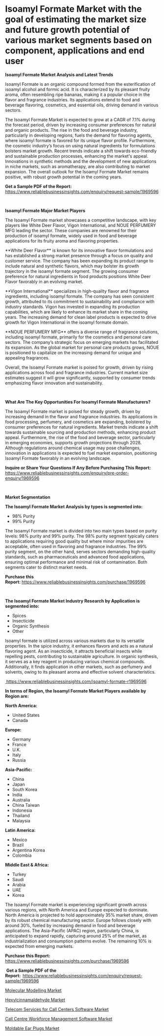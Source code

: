 <p><h1>Isoamyl Formate Market with the goal of estimating the market size and future growth potential of various market segments based on component, applications and end user</h1></p><p><strong>Isoamyl Formate Market Analysis and Latest Trends</strong></p>
<p><p>Isoamyl Formate is an organic compound formed from the esterification of isoamyl alcohol and formic acid. It is characterized by its pleasant fruity aroma, often resembling ripe bananas, making it a popular choice in the flavor and fragrance industries. Its applications extend to food and beverage flavoring, cosmetics, and essential oils, driving demand in various sectors.</p><p>The Isoamyl Formate Market is expected to grow at a CAGR of 7.1% during the forecast period, driven by increasing consumer preferences for natural and organic products. The rise in the food and beverage industry, particularly in developing regions, fuels the demand for flavoring agents, where isoamyl formate is favored for its unique flavor profile. Furthermore, the cosmetic industry’s focus on using natural ingredients for formulations bolsters market growth. Recent trends indicate a shift towards eco-friendly and sustainable production processes, enhancing the market's appeal. Innovations in synthetic methods and the development of new applications in niche markets, such as aromatherapy, are also contributing to market expansion. The overall outlook for the Isoamyl Formate Market remains positive, with robust growth potential in the coming years.</p></p>
<p><strong>Get a Sample PDF of the Report:&nbsp;</strong> <a href="https://www.reliablebusinessinsights.com/enquiry/request-sample/1969596?utm_campaign=118&utm_medium=2&utm_source=Github&utm_content=ia&utm_term=14112024&utm_id=isoamyl-formate">https://www.reliablebusinessinsights.com/enquiry/request-sample/1969596</a></p>
<p>&nbsp;</p>
<p><strong>Isoamyl Formate Major Market Players</strong></p>
<p><p>The Isoamyl Formate market showcases a competitive landscape, with key players like White Deer Flavor, Vigon International, and NOUE PERFUMERY MFG leading the sector. These companies are renowned for their production of isoamyl formate, widely used in food and beverage applications for its fruity aroma and flavoring properties.</p><p>**White Deer Flavor** is known for its innovative flavor formulations and has established a strong market presence through a focus on quality and customer service. The company has been expanding its product range to include natural and synthetic flavors, which may bolster its growth trajectory in the isoamyl formate segment. The growing consumer preference for natural ingredients in food products positions White Deer Flavor favorably in an evolving market.</p><p>**Vigon International** specializes in high-quality flavor and fragrance ingredients, including isoamyl formate. The company has seen consistent growth, attributed to its commitment to sustainability and compliance with industry standards. Vigon has invested in expanding its production capabilities, which are likely to enhance its market share in the coming years. The increasing demand for clean label products is expected to drive growth for Vigon International in the isoamyl formate domain.</p><p>**NOUE PERFUMERY MFG** offers a diverse range of fragrance solutions, including isoamyl formate, primarily for the cosmetics and personal care sectors. The company’s strategic focus on emerging markets has facilitated its expansion. As the global market for personal care products grows, NOUE is positioned to capitalize on the increasing demand for unique and appealing fragrances.</p><p>Overall, the Isoamyl Formate market is poised for growth, driven by rising applications across food and fragrance industries. Current market size estimates suggest it will grow significantly, supported by consumer trends emphasizing flavor innovation and sustainability.</p></p>
<p>&nbsp;</p>
<p><strong>What Are The Key Opportunities For Isoamyl Formate Manufacturers?</strong></p>
<p><p>The Isoamyl Formate market is poised for steady growth, driven by increasing demand in the flavor and fragrance industries. Its applications in food processing, perfumery, and cosmetics are expanding, bolstered by consumer preferences for natural ingredients. Market trends indicate a shift towards sustainable sourcing and production methods, enhancing product appeal. Furthermore, the rise of the food and beverage sector, particularly in emerging economies, supports growth projections through 2028. Although regulations around chemical usage may pose challenges, innovation in applications is expected to fuel market expansion, positioning Isoamyl Formate favorably in an evolving landscape.</p></p>
<p><strong>Inquire or Share Your Questions If Any Before Purchasing This Report:</strong> <a href="https://www.reliablebusinessinsights.com/enquiry/pre-order-enquiry/1969596?utm_campaign=118&utm_medium=2&utm_source=Github&utm_content=ia&utm_term=14112024&utm_id=isoamyl-formate">https://www.reliablebusinessinsights.com/enquiry/pre-order-enquiry/1969596</a></p>
<p>&nbsp;</p>
<p><strong>Market Segmentation</strong></p>
<p><strong>The Isoamyl Formate Market Analysis by types is segmented into:</strong></p>
<p><ul><li>98% Purity</li><li>99% Purity</li></ul></p>
<p><p>The Isoamyl Formate market is divided into two main types based on purity levels: 98% purity and 99% purity. The 98% purity segment typically caters to applications requiring good quality but where minor impurities are acceptable, often used in flavoring and fragrance industries. The 99% purity segment, on the other hand, serves sectors demanding high-quality standards, such as pharmaceuticals and advanced food applications, ensuring optimal performance and minimal risk of contamination. Both segments cater to distinct market needs.</p></p>
<p><strong>Purchase this Report:&nbsp;</strong><a href="https://www.reliablebusinessinsights.com/purchase/1969596?utm_campaign=118&utm_medium=2&utm_source=Github&utm_content=ia&utm_term=14112024&utm_id=isoamyl-formate">https://www.reliablebusinessinsights.com/purchase/1969596</a></p>
<p>&nbsp;</p>
<p><strong>The Isoamyl Formate Market Industry Research by Application is segmented into:</strong></p>
<p><ul><li>Spices</li><li>Insecticide</li><li>Organic Synthesis</li><li>Other</li></ul></p>
<p><p>Isoamyl formate is utilized across various markets due to its versatile properties. In the spice industry, it enhances flavors and acts as a natural flavoring agent. As an insecticide, it attracts beneficial insects while repelling pests, contributing to sustainable agriculture. In organic synthesis, it serves as a key reagent in producing various chemical compounds. Additionally, it finds application in other markets, such as perfumery and solvents, owing to its pleasant aroma and effective solvent characteristics.</p></p>
<p><a href="https://www.reliablebusinessinsights.com/isoamyl-formate-r1969596?utm_campaign=118&utm_medium=2&utm_source=Github&utm_content=ia&utm_term=14112024&utm_id=isoamyl-formate">&nbsp;https://www.reliablebusinessinsights.com/isoamyl-formate-r1969596</a></p>
<p><strong>In terms of Region, the Isoamyl Formate Market Players available by Region are:</strong></p>
<p>
    <p> <strong> North America: </strong>
        <ul>
            <li>United States</li>
            <li>Canada</li>
        </ul>
        </p> 
    <p> <strong> Europe: </strong>
        <ul>
            <li>Germany</li>
            <li>France</li>
            <li>U.K.</li>
            <li>Italy</li>
            <li>Russia</li>
        </ul>
        </p> 
    <p> <strong> Asia-Pacific: </strong>
        <ul>
            <li>China</li>
            <li>Japan</li>
            <li>South Korea</li>
            <li>India</li>
            <li>Australia</li>
            <li>China Taiwan</li>
            <li>Indonesia</li>
            <li>Thailand</li>
            <li>Malaysia</li>
        </ul>
        </p> 
    <p> <strong> Latin America: </strong>
        <ul>
            <li>Mexico</li>
            <li>Brazil</li>
            <li>Argentina Korea</li>
            <li>Colombia</li>
        </ul>
        </p> 
    <p> <strong> Middle East & Africa: </strong>
        <ul>
            <li>Turkey</li>
            <li>Saudi</li>
            <li>Arabia</li>
            <li>UAE</li>
            <li>Korea</li>
        </ul>
    </p>
    </p>
<p><p>The Isoamyl Formate market is experiencing significant growth across various regions, with North America and Europe expected to dominate. North America is projected to hold approximately 35% market share, driven by its robust chemical manufacturing sector. Europe follows closely with around 30%, fueled by increasing demand in food and beverage applications. The Asia-Pacific (APAC) region, particularly China, is anticipated to expand rapidly, capturing around 25% of the market, as industrialization and consumption patterns evolve. The remaining 10% is expected from emerging markets.</p></p>
<p><strong>Purchase this Report: </strong><a href="https://www.reliablebusinessinsights.com/purchase/1969596?utm_campaign=118&utm_medium=2&utm_source=Github&utm_content=ia&utm_term=14112024&utm_id=isoamyl-formate">https://www.reliablebusinessinsights.com/purchase/1969596</a></p>
<p>&nbsp;<strong>Get a Sample PDF of the Report:&nbsp;&nbsp;</strong><a href="https://www.reliablebusinessinsights.com/enquiry/request-sample/1969596?utm_campaign=118&utm_medium=2&utm_source=Github&utm_content=ia&utm_term=14112024&utm_id=isoamyl-formate">https://www.reliablebusinessinsights.com/enquiry/request-sample/1969596</a></p>
<p><strong></strong></p>
<p><p><a href="https://www.linkedin.com/pulse/navigating-molecular-modelling-market-expert-analysis-ppate?utm_campaign=118&utm_medium=2&utm_source=Github&utm_content=ia&utm_term=14112024&utm_id=isoamyl-formate">Molecular Modelling Market</a></p><p><a href="https://github.com/HobertDavis43/Market-Research-Report-List-1/blob/main/hexylcinnamaldehyde-market.md?utm_campaign=118&utm_medium=2&utm_source=Github&utm_content=ia&utm_term=14112024&utm_id=isoamyl-formate">Hexylcinnamaldehyde Market</a></p><p><a href="https://issuu.com/reportprime-2/docs/telecom-services-for-call-centers-s_486627d891c0de?utm_campaign=118&utm_medium=2&utm_source=Github&utm_content=ia&utm_term=14112024&utm_id=isoamyl-formate">Telecom Services for Call Centers Software Market</a></p><p><a href="https://issuu.com/reportprime-2/docs/call-centre-workforce-management-so_08178a91376ce8?utm_campaign=118&utm_medium=2&utm_source=Github&utm_content=ia&utm_term=14112024&utm_id=isoamyl-formate">Call Centre Workforce Management Software Market</a></p><p><a href="https://www.linkedin.com/pulse/evaluating-moldable-ear-plugs-market-trends-growth-opportunities-2psoe?utm_campaign=118&utm_medium=2&utm_source=Github&utm_content=ia&utm_term=14112024&utm_id=isoamyl-formate">Moldable Ear Plugs Market</a></p></p>